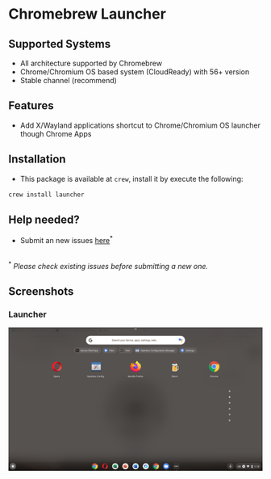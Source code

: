 # Chromebrew Launcher
## Supported Systems
- All architecture supported by Chromebrew
- Chrome/Chromium OS based system (CloudReady) with 56+ version
- Stable channel (recommend)
## Features
- Add X/Wayland applications shortcut to Chrome/Chromium OS launcher though Chrome Apps
## Installation
- This package is available at `crew`, install it by execute the following:
```bash
crew install launcher
```
## Help needed?
- Submit an new issues [here](https://github.com/skycocker/chromebrew/issues)<sup>*</sup>
<br>
<sup>*</sup> <em>Please check existing issues before submitting a new one.</em>

## Screenshots
### Launcher
<p align="center"><img src="/launcher/screenshot/launcher.png" alt="Launcher Screenshot" /></p>

